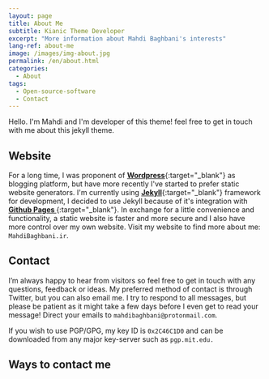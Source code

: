```yaml
---
layout: page
title: About Me
subtitle: Kianic Theme Developer
excerpt: "More information about Mahdi Baghbani's interests"
lang-ref: about-me
image: /images/img-about.jpg
permalink: /en/about.html
categories:
  - About
tags:
  - Open-source-software
  - Contact
---
```


Hello. I'm Mahdi and I'm developer of this theme! feel free to get in touch with me about this jekyll theme.

## Website
For a long time, I was proponent of [**<i class="fab fa-wordpress-simple" aria-hidden="true"></i> Wordpress**](https://wordpress.org "Wordpress"){:target="_blank"} as blogging platform, but have more recently I've started to prefer static website generators. I'm currently using [**Jekyll**](https://jekyllrb.com "Jekyll's website"){:target="_blank"} framework for development, I decided to use Jekyll because of it's integration with [**Github Pages <i class="fab fa-github" aria-hidden="true"></i>**](https://pages.github.com "Github Pages"){:target="_blank"}. In exchange for a little convenience and functionality, a static website is faster and more secure and I also have more control over my own website.
Visit my website to find more about me: `MahdiBaghbani.ir`.

## Contact
I’m always happy to hear from visitors so feel free to get in touch with any questions, feedback or ideas. My preferred method of contact is through Twitter, but you can also email me. I try to respond to all messages, but please be patient as it might take a few days before I even get to read your message! Direct your emails to `mahdibaghbani@protonmail.com`.

If you wish to use PGP/GPG, my key ID is <i class="fa fa-key" aria-hidden="true"></i> `0x2C46C1D0` and can be downloaded from any major key-server such as `pgp.mit.edu.`

## Ways to contact me

<a href="https://telegram.me/{{ site.telegram }}" target="_blank"><i class="fab fa-2x fa-telegram font-awesome-telegram" aria-hidden="true"></i></a>&emsp;&emsp;&emsp;
<a href="https://keybase.io/{{ site.keybase }}" target="_blank"><i class="fab fa-2x fa-keybase font-awesome-twitter" aria-hidden="true"></i></a>&emsp;&emsp;&emsp;
<a href="mailto:{{ site.email }}" target="_blank"><i class="far fa-2x fa-envelope font-awesome-envelope" aria-hidden="true"></i></a>